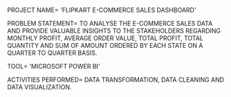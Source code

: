 PROJECT NAME= 'FLIPKART E-COMMERCE SALES DASHBOARD'

PROBLEM STATEMENT= TO ANALYSE THE E-COMMERCE SALES DATA AND PROVIDE VALUABLE INSIGHTS TO THE STAKEHOLDERS REGARDING MONTHLY PROFIT, AVERAGE ORDER VALUE, TOTAL PROFIT, TOTAL QUANTITY AND SUM OF AMOUNT ORDERED BY EACH STATE ON A QUARTER TO QUARTER BASIS.

TOOL= 'MICROSOFT POWER BI'

ACTIVITIES PERFORMED= DATA TRANSFORMATION, DATA CLEANING AND DATA VISUALIZATION.
